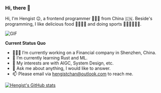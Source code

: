 ### Hi, there 👋

Hi, I'm Hengist 😉, a frontend programmer 👨🏻‍💻 from China 🇨🇳. Beside's programming, I like delicious food 🥗🥩🌮🍣 and doing sports 🏃⛹️‍♂️🏋🏼‍♂️.

  <img alt="GIF" src="https://media.giphy.com/media/iIqmM5tTjmpOB9mpbn/giphy.gif" />

**Current Status Quo**

- 👨🏻‍💻 I’m currently working on a Financial company in Shenzhen, China.
- 🌱 I’m currently learning Rust and ML.
- 🤔 My interests are with AIGC, System Design, etc.
- 💬 Ask me about anything, I would like to answer.
- 📫 Please email via hengistchan@outlook.com to reach me.

[![Hengist's GitHub stats](https://github-readme-stats.vercel.app/api?username=hengistchan&show_icons=true&hide_border=true)](https://github.com/anuraghazra/github-readme-stats)
